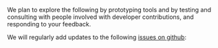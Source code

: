 We plan to explore the following by prototyping tools and by testing and consulting with people involved with developer contributions, and responding to your feedback.

We will regularly add updates to the following [issues on github](https://github.com/digital-land/digital-land/issues):